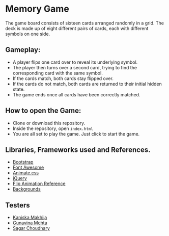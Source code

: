 # Memory Game

The game board consists of sixteen cards arranged randomly in a grid. The deck is made up of eight different pairs of cards, each with different symbols on one side.

## Gameplay:

* A player flips one card over to reveal its underlying symbol.
* The player then turns over a second card, trying to find the corresponding card with the same symbol.
* If the cards match, both cards stay flipped over.
* If the cards do not match, both cards are returned to their initial hidden state.
* The game ends once all cards have been correctly matched.

## How to open the Game:

* Clone or download this repository.
* Inside the repository, open `index.html`
* You are all set to play the game. Just click to start the game.

## Libraries, Frameworks used and References.

* [Bootstrap](http://getbootstrap.com/)
* [Font Awesome](fontawesome.io)
* [Animate.css](https://daneden.github.io/animate.css/)
* [jQuery](https://jquery.com/)
* [Flip Animation Reference](https://codepen.io/darkwing/pen/bCali)
* [Backgrounds](https://www.toptal.com/designers/subtlepatterns/)

## Testers

* [Kaniska Makhija](github.com/kanishkamakhija)
* [Gunavina Mehta](github.com/gunavina)
* [Sagar Choudhary](github.com/sagarchoudhary96)
